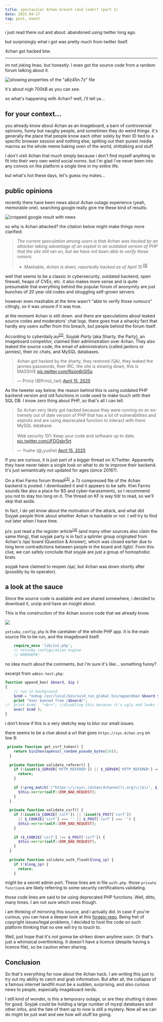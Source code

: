 ```yaml
---
title: spectacular 4chan breach (and leak)? (part 1)
date: 2025-04-17
tag: post, event
---
```

i just read there out and about. abandoned using twitter long ago.

but surprisingly what i got was pretty much from twitter itself.

4chan got hacked btw.

---

im not joking lmao. but honestly. I even got the source code from a random forum talking about it.

![showing properties of the "a8z45n.7z" file](https://github.com/barnacl437/webpage/blob/main/pictures/blog/blog-0001.png?raw=true)

it's about nigh 700kB as you can see.

so what's happening with 4chan? well, i'll tell ya...


## for your context...

you already know about 4chan as an imageboard, a barn of controversial opinions, funny but naughy people, and sometimes they do weird things. it's generally the place that people know each other solely by their ID tied to a specific browser session and nothing else, spitting out their purest media macros as the whole meme baking oven of the world, shittalking and stuff. 

I don't visit 4chan that much simply because i don't find myself anything to fit into their very own weird social norms. but i'm glad i've never been into any convos on the platform a single time in my entire life.

but what's hot these days, let's guess my mates...

## public opinions

recently there have been news about 4chan outage experience (yeah, memorable one). searching google really give me these kind of results:

![cropped google result with news](https://github.com/barnacl437/webpage/blob/main/pictures/blog/blog-0002.png?raw=true)

so why is 4chan attacked? the citation below might make things more clarified:

> *The current speculation among users is that 4chan was hacked by an attacker taking advantage of an exploit in an outdated version of PHP that the site still ran on, but we have not been able to verify these rumors.* 
>
> - Mashable, *4chan is down, reportedly hacked as of April 15* <sup>[[1]](https://mashable.com/article/4chan-down-reportedly-hacked)</sup>

well that seems to be a classic in cybersecurity. outdated backend, open firewall, heaps of CVEs, etc. it also makes more sense and is quite presumable that everything behind the popular forum of anonymity are just bunches of 20 year old codes and struggling self-grown servers. 

however even mashable at the time wasn't "able to verify those rumours" citingly, so it was unsure if it was true. 

at the moment 4chan is still down. and there are speculations about leaked source codes and moderators' chat logs. there goes true a whacky fact that hardly any users suffer from this breach, but people behind the forum itself.

According to cyberdaily.au<sup>[[2]](https://www.cyberdaily.au/security/11992-4chan-hack-claimed-by-rival-imageboard-soyjak-party)</sup>, *Soyjak Party* (aka Sharty, the Party), an imageboard competitor, claimed their administration over 4chan. They also leaked the source code, the email of administrators (called janitors or jannies), their irc chats, and MySQL databases.

<blockquote class="twitter-tweet"><p lang="en" dir="ltr">4chan got hacked by the sharty, they restored /QA/, they leaked the jannies passwords, their IRC, the site is slowing down, this is MASSIVE <a href="https://t.co/Nzpn6rGl5o">pic.twitter.com/Nzpn6rGl5o</a></p>&mdash; Priniz (@Priniz_twt) <a href="https://twitter.com/Priniz_twt/status/1911970751663448290?ref_src=twsrc%5Etfw">April 15, 2025</a></blockquote> <script async src="https://platform.twitter.com/widgets.js" charset="utf-8"></script> 

As the tweeter say below, the reason behind this is using outdated PHP backend version and old functions in code used to make touch with their SQL DB. I know zero thing about PHP, so that's all I can tell.

<blockquote class="twitter-tweet" data-media-max-width="560"><p lang="en" dir="ltr">So 4chan very likely got hacked because they were running on an extremely out of date version of PHP that has a lot of vulnerabilities and exploits and are using deprecated function to interact with there MySQL database.<br><br>Web security 101: Keep your code and software up to date. <a href="https://t.co/JFDOsbr5rt">pic.twitter.com/JFDOsbr5rt</a></p>&mdash; Yushe (@_yushe) <a href="https://twitter.com/_yushe/status/1912025058953867353?ref_src=twsrc%5Etfw">April 15, 2025</a></blockquote> <script async src="https://platform.twitter.com/widgets.js" charset="utf-8"></script> 

If you are curious, it is just part of a bigger thread on X/Twitter. Apparently they have never taken a single look on what to do to improve their backend. It's just semantically not updated for ages (since 2016?).

On a Kiwi Farms forum thread<sup>[[3]](https://kiwifarms.st/threads/soyjak-party-the-sharty.145349/page-1467#post-21102686)</sup>, a 7z compressed file of the 4chan backend is posted. I downloaded it and it appears to be safe. Kiwi Farms sounds like also a place for BS and cyber-harassments, so I recommend you not to stay too long on it. The thread on KF is way tldr to read, so we'll skip that aside.

In fact, I do yet know about the motivation of the attack, and what did Soyjak people think about whether 4chan is hackable or not. I will try to find out later when I have time.

p/s: just read a *the register* article<sup>[[4]](https://www.theregister.com/2025/04/15/4chan_breached/)</sup> (and many other sources also claim the same thing), that soyjak party is in fact a splinter group originated from 4chan's /qa/ board (Question & Answer), which was closed earlier due to long term contradictions between people in the board and /lgbt/. From this clue, we can safely conclude that soyjak are just a group of homophobic brats. 

soyjak have claimed to reopen /qa/, but 4chan was down shortly after (possibly by its operator).

## a look at the sauce

Since the source code is available and are shared somewhere, i decided to download it, unzip and have an insight about.

This is the construction of the 4chan source code that we already know.

![](https://github.com/barnacl437/Barnacl437/blob/main/misc/pic-hoster/blog/pic0003.png?raw=true)

`yotsuba_config.php` is the caretaker of the whole PHP app. It is the main source file to be run, and the imageboard itself.

```php
	require_once 'lib/ini.php';
	// Yotsuba configuration engine
	// HOEHOEPA!
```

no idea much about the comments, but i'm sure it's like... something funny?

excerpt from `admin-test.php`:

```php
function append_ban( $board, $ip )
{
	// run in background
	$cmd = "nohup /usr/local/bin/suid_run_global bin/appendban $board $ip >/dev/null 2>&1 &";
	print "User banned from /$board/";
//	print $cmd . "<br>"; //disabling this because it's ugly and leaks filepaths
	exec( $cmd );
}
```

i don't know if this is a very sketchy way to blur our small issues.

there seems to be a clue about a url that goes `https://sys.4chan.org` on line 9:

```php
 private function get_csrf_token() {
    return bin2hex(openssl_random_pseudo_bytes(16));
  }
  
  private function validate_referer() {
    if (!isset($_SERVER['HTTP_REFERER']) || $_SERVER['HTTP_REFERER'] === '') {
      return;
    }
    
    if (!preg_match('/^https:\/\/sys\.(4chan|4channel)\.org(\/|$)/', $_SERVER['HTTP_REFERER'])) {
      $this->error(self::ERR_BAD_REQUEST);
    }
  }
  
  private function validate_csrf() {
    if (!isset($_COOKIE['csrf']) || !isset($_POST['csrf'])
      || $_COOKIE['csrf'] === '' || $_POST['csrf'] === '') {
      $this->error(self::ERR_BAD_REQUEST);
    }
    
    if ($_COOKIE['csrf'] !== $_POST['csrf']) {
      $this->error(self::ERR_BAD_REQUEST);
    }
  }
  
  private function validate_auth_flood($long_ip) {
    if (!$long_ip) {
      return;
    }
```

might be a secret admin port. These lines are in file `auth.php`. those `private function`s are likely referring to some security certifications validating.  

those code lines are said to be using deprecated PHP functions. Well, ditto, many times. I am not sure which ones though.

i am thinking of mirroring this source, and i actually did. In case if you're curious, you can have a deeper look at this [forgejo repo](https://git.disroot.org/barnacl437/yatsubo). Being fret of copyright issues/legal problems, I decided to host the code on such platform thinking that no one will try to touch to. 

Well, just hope that it's not gonna be striken down anytime soon. Or that's just a whimsical overthinking. It doesn't have a licence (despite having a licence file), so be caution when sharing. 

## Conclusion

So that's everything for now about the 4chan hack. I am writing this just to try out my ability to catch and grab information. But after all, the collapse of a famous internet landfill must be a sudden, surprising, and also curious news to people, especially imageboard nerds. 

I still kind of wonder, is this a temporary outage, or are they shutting it down for good. Soyjak could be holding a large number of mysql databases and other infos, and the fate of them up to now is still a mystery. Now all we can do might be just wait and see how will stuff be going.